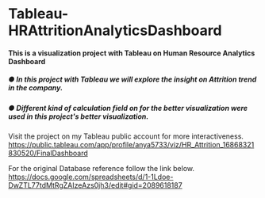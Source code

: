 # Tableau-HRAttritionAnalyticsDashboard

#### This is a visualization project with Tableau on Human Resource Analytics Dashboard

##### ●	In this project with Tableau we will explore the insight on Attrition trend in the company.
##### ●	Different kind of calculation field on for the better visualization were used in this project's better visualization.

Visit the project on my Tableau public account for more interactiveness. 
https://public.tableau.com/app/profile/anya5733/viz/HR_Attrition_16868321830520/FinalDashboard

For the original Database reference follow the link below.   
https://docs.google.com/spreadsheets/d/1-1Ldoe-DwZTL77tdMtRgZAIzeAzs0jh3/edit#gid=2089618187
